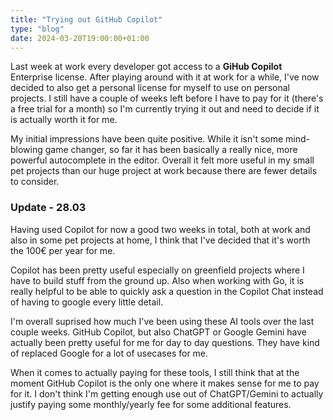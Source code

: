 ```yaml
---
title: "Trying out GitHub Copilot"
type: "blog"
date: 2024-03-20T19:00:00+01:00
---
```


Last week at work every developer got access to a **GiHub Copilot** Enterprise license. After playing around with it at work for a while, I've now decided to also get a personal license for myself to use on personal projects. I still have a couple of weeks left before I have to pay for it (there's a free trial for a month) so I'm currently trying it out and need to decide if it is actually worth it for me.
<!--more-->

My initial impressions have been quite positive. While it isn't some mind-blowing game changer, so far it has been basically a really nice, more powerful autocomplete in the editor. Overall it felt more useful in my small pet projects than our huge project at work because there are fewer details to consider.

### Update - 28.03

Having used Copilot for now a good two weeks in total, both at work and also in some pet projects at home, I think that I've decided that it's worth the 100€ per year for me.

Copilot has been pretty useful especially on greenfield projects where I have to build stuff from the ground up. Also when working with Go, it is really helpful to be able to quickly ask a question in the Copilot Chat instead of having to google every little detail.

I'm overall suprised how much I've been using these AI tools over the last couple weeks. GitHub Copilot, but also ChatGPT or Google Gemini have actually been pretty useful for me for day to day questions. They have kind of replaced Google for a lot of usecases for me.

When it comes to actually paying for these tools, I still think that at the moment GitHub Copilot is the only one where it makes sense for me to pay for it. I don't think I'm getting enough use out of ChatGPT/Gemini to actually justify paying some monthly/yearly fee for some additional features.
